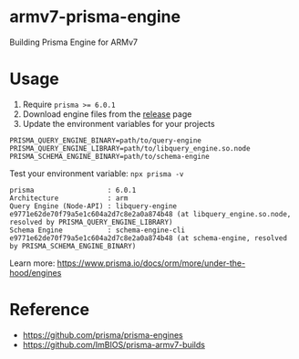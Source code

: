 # armv7-prisma-engine

Building Prisma Engine for ARMv7

# Usage

1. Require `prisma >= 6.0.1`
1. Download engine files from the [release](https://github.com/boostchicken/armv7-prisma-engine) page
1. Update the environment variables for your projects

```shell
PRISMA_QUERY_ENGINE_BINARY=path/to/query-engine
PRISMA_QUERY_ENGINE_LIBRARY=path/to/libquery_engine.so.node
PRISMA_SCHEMA_ENGINE_BINARY=path/to/schema-engine
```

Test your environment variable: `npx prisma -v`

```log
prisma                  : 6.0.1
Architecture            : arm
Query Engine (Node-API) : libquery-engine e9771e62de70f79a5e1c604a2d7c8e2a0a874b48 (at libquery_engine.so.node, resolved by PRISMA_QUERY_ENGINE_LIBRARY)
Schema Engine           : schema-engine-cli e9771e62de70f79a5e1c604a2d7c8e2a0a874b48 (at schema-engine, resolved by PRISMA_SCHEMA_ENGINE_BINARY)
```

Learn more: https://www.prisma.io/docs/orm/more/under-the-hood/engines

# Reference

- https://github.com/prisma/prisma-engines
- https://github.com/ImBIOS/prisma-armv7-builds
